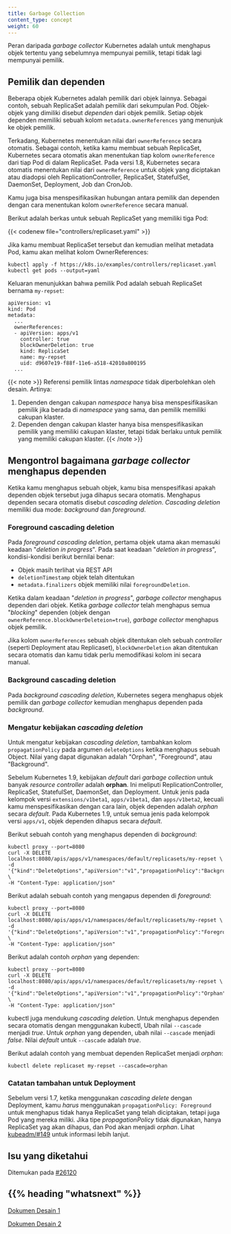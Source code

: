 ```yaml
---
title: Garbage Collection
content_type: concept
weight: 60
---
```


<!-- overview -->

Peran daripada _garbage collector_ Kubernetes adalah untuk menghapus objek tertentu yang sebelumnya mempunyai pemilik, tetapi tidak lagi mempunyai pemilik.



<!-- body -->

## Pemilik dan dependen

Beberapa objek Kubernetes adalah pemilik dari objek lainnya. Sebagai contoh, sebuah ReplicaSet adalah pemilik dari sekumpulan Pod. Objek-objek yang dimiliki disebut *dependen* dari objek pemilik. Setiap objek dependen memiliki sebuah kolom `metadata.ownerReferences` yang menunjuk ke objek pemilik.

Terkadang, Kubernetes menentukan nilai dari `ownerReference` secara otomatis. Sebagai contoh, ketika kamu membuat sebuah ReplicaSet, Kubernetes secara otomatis akan menentukan tiap kolom `ownerReference` dari tiap Pod di dalam ReplicaSet. Pada versi 1.8, Kubernetes secara otomatis menentukan nilai dari `ownerReference` untuk objek yang diciptakan atau diadopsi oleh ReplicationController, ReplicaSet, StatefulSet, DaemonSet, Deployment, Job dan CronJob.

Kamu juga bisa menspesifikasikan hubungan antara pemilik dan dependen dengan cara menentukan kolom `ownerReference` secara manual.

Berikut adalah berkas untuk sebuah ReplicaSet yang memiliki tiga Pod:

{{< codenew file="controllers/replicaset.yaml" >}}


Jika kamu membuat ReplicaSet tersebut dan kemudian melihat metadata Pod, kamu akan melihat kolom OwnerReferences:

```shell
kubectl apply -f https://k8s.io/examples/controllers/replicaset.yaml
kubectl get pods --output=yaml
```

Keluaran menunjukkan bahwa pemilik Pod adalah sebuah ReplicaSet bernama `my-repset`:

```shell
apiVersion: v1
kind: Pod
metadata:
  ...
  ownerReferences:
  - apiVersion: apps/v1
    controller: true
    blockOwnerDeletion: true
    kind: ReplicaSet
    name: my-repset
    uid: d9607e19-f88f-11e6-a518-42010a800195
  ...
```
{{< note >}}
Referensi pemilik lintas _namespace_ tidak diperbolehkan oleh desain. Artinya:
1) Dependen dengan cakupan _namespace_ hanya bisa menspesifikasikan pemilik jika berada di _namespace_ yang sama, dan pemilik memiliki cakupan klaster.
2) Dependen dengan cakupan klaster hanya bisa menspesifikasikan pemilik yang memiliki cakupan klaster, tetapi tidak berlaku untuk pemilik yang memiliki cakupan klaster.
{{< /note >}}

## Mengontrol bagaimana _garbage collector_ menghapus dependen

Ketika kamu menghapus sebuah objek, kamu bisa menspesifikasi apakah dependen objek tersebut juga dihapus secara otomatis. Menghapus dependen secara otomatis disebut _cascading deletion_. _Cascading deletion_ memiliki dua mode: _background_ dan _foreground_.



### Foreground cascading deletion

Pada *foreground cascading deletion*, pertama objek utama akan memasuki keadaan "_deletion in progress_". Pada saat keadaan "_deletion in progress_", kondisi-kondisi berikut bernilai benar:

 * Objek masih terlihat via REST API
 * `deletionTimestamp` objek telah ditentukan
 * `metadata.finalizers` objek memiliki nilai `foregroundDeletion`.

 Ketika dalam keadaan "_deletion in progress_", _garbage collector_ menghapus dependen dari objek. Ketika _garbage collector_ telah menghapus semua "_blocking_" dependen (objek dengan `ownerReference.blockOwnerDeleteion=true`), _garbage collector_ menghapus objek pemilik.

 Jika kolom `ownerReferences` sebuah objek ditentukan oleh sebuah _controller_ (seperti Deployment atau Replicaset), `blockOwnerDeletion` akan ditentukan secara otomatis dan kamu tidak perlu memodifikasi kolom ini secara manual.

### Background cascading deletion

 Pada *background cascading deletion*, Kubernetes segera menghapus objek pemilik dan _garbage collector_ kemudian menghapus dependen pada _background_.

### Mengatur kebijakan _cascading deletion_

 Untuk mengatur kebijakan _cascading deletion_, tambahkan kolom `propagationPolicy` pada argumen `deleteOptions` ketika menghapus sebuah Object. Nilai yang dapat digunakan adalah "Orphan", "Foreground", atau "Background".

 Sebelum Kubernetes 1.9, kebijakan _default_ dari _garbage collection_ untuk banyak _resource controller_ adalah **orphan**. Ini meliputi ReplicationController, ReplicaSet, StatefulSet, DaemonSet, dan Deployment. Untuk jenis pada kelompok versi `extensions/v1beta1`, `apps/v1beta1`, dan `apps/v1beta2`, kecuali kamu menspesifikasikan dengan cara lain, objek dependen adalah _orphan_ secara _default_. Pada Kubernetes 1.9, untuk semua jenis pada kelompok versi `apps/v1`, objek dependen dihapus secara _default_.

 Berikut sebuah contoh yang menghapus dependen di _background_:

```shell
kubectl proxy --port=8080
curl -X DELETE localhost:8080/apis/apps/v1/namespaces/default/replicasets/my-repset \
-d '{"kind":"DeleteOptions","apiVersion":"v1","propagationPolicy":"Background"}' \
-H "Content-Type: application/json"
```

Berikut adalah sebuah contoh yang mengapus dependen di _foreground_:

```shell
kubectl proxy --port=8080
curl -X DELETE localhost:8080/apis/apps/v1/namespaces/default/replicasets/my-repset \
-d '{"kind":"DeleteOptions","apiVersion":"v1","propagationPolicy":"Foreground"}' \
-H "Content-Type: application/json"
```

Berikut adalah contoh _orphan_ yang dependen:

```shell
kubectl proxy --port=8080
curl -X DELETE localhost:8080/apis/apps/v1/namespaces/default/replicasets/my-repset \
-d '{"kind":"DeleteOptions","apiVersion":"v1","propagationPolicy":"Orphan"}' \
-H "Content-Type: application/json"
```

kubectl juga mendukung _cascading deletion_. Untuk menghapus dependen secara otomatis dengan menggunakan kubectl, Ubah nilai `--cascade` menjadi _true_. Untuk _orphan_ yang dependen, ubah nilai `--cascade` menjadi _false_. Nilai _default_ untuk `--cascade` adalah _true_.

Berikut adalah contoh yang membuat dependen ReplicaSet menjadi _orphan_:

```shell
kubectl delete replicaset my-repset --cascade=orphan
```

### Catatan tambahan untuk Deployment

Sebelum versi 1.7, ketika menggunakan _cascading delete_ dengan Deployment, kamu *harus* menggunakan `propagationPolicy: Foreground` untuk menghapus tidak hanya ReplicaSet yang telah diciptakan, tetapi juga Pod yang mereka miliki. Jika tipe _propagationPolicy_ tidak digunakan, hanya ReplicaSet yag akan dihapus, dan Pod akan menjadi _orphan_. Lihat [kubeadm/#149](https://github.com/kubernetes/kubeadm/issues/149#issuecomment-284766613) untuk informasi lebih lanjut.

## Isu yang diketahui

Ditemukan pada [#26120](https://github.com/kubernetes/kubernetes/issues/26120)



## {{% heading "whatsnext" %}}


[Dokumen Desain 1](https://git.k8s.io/community/contributors/design-proposals/api-machinery/garbage-collection.md)

[Dokumen Desain 2](https://git.k8s.io/community/contributors/design-proposals/api-machinery/synchronous-garbage-collection.md)


